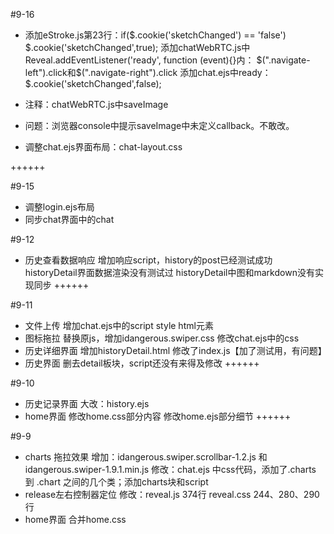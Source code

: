 #9-16

* 添加eStroke.js第23行：if($.cookie('sketchChanged') == 'false')
    $.cookie('sketchChanged',true);
  添加chatWebRTC.js中Reveal.addEventListener('ready', function (event){}内：
  $(".navigate-left").click和$(".navigate-right").click
  添加chat.ejs中ready：$.cookie('sketchChanged',false);
* 注释：chatWebRTC.js中saveImage
* 问题：浏览器console中提示saveImage中未定义callback。不敢改。

* 调整chat.ejs界面布局：chat-layout.css

++++++

#9-15

* 调整login.ejs布局
* 同步chat界面中的chat

#9-12

* 历史查看数据响应
  增加响应script，history的post已经测试成功
  historyDetail界面数据渲染没有测试过
  historyDetail中图和markdown没有实现同步
++++++

#9-11

* 文件上传
  增加chat.ejs中的script style html元素
* 图标拖拉
  替换原js，增加idangerous.swiper.css
  修改chat.ejs中的css
* 历史详细界面
  增加historyDetail.html
  修改了index.js【加了测试用，有问题】
* 历史界面
  删去detail板块，script还没有来得及修改
++++++

#9-10

* 历史记录界面
  大改：history.ejs
* home界面
  修改home.css部分内容
  修改home.ejs部分细节
++++++

#9-9

* charts 拖拉效果
  增加：idangerous.swiper.scrollbar-1.2.js 和 idangerous.swiper-1.9.1.min.js
  修改：chat.ejs 中css代码，添加了.charts 到 .chart 之间的几个类；添加charts块和script
* release左右控制器定位
  修改：reveal.js 374行
        reveal.css 244、280、290行
* home界面
  合并home.css
